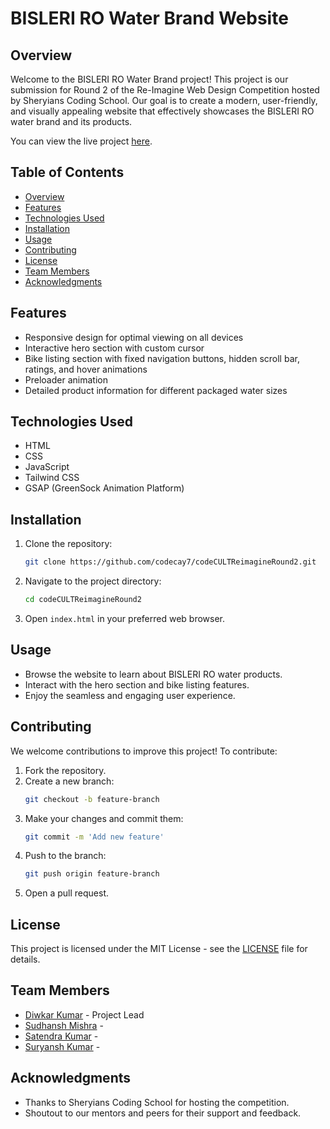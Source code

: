 # BISLERI RO Water Brand Website

## Overview
Welcome to the BISLERI RO Water Brand project! This project is our submission for Round 2 of the Re-Imagine Web Design Competition hosted by Sheryians Coding School. Our goal is to create a modern, user-friendly, and visually appealing website that effectively showcases the BISLERI RO water brand and its products.

You can view the live project [here](https://code-cult-reimagine-round2.vercel.app/).

## Table of Contents
- [Overview](#overview)
- [Features](#features)
- [Technologies Used](#technologies-used)
- [Installation](#installation)
- [Usage](#usage)
- [Contributing](#contributing)
- [License](#license)
- [Team Members](#team-members)
- [Acknowledgments](#acknowledgments)

## Features
- Responsive design for optimal viewing on all devices
- Interactive hero section with custom cursor
- Bike listing section with fixed navigation buttons, hidden scroll bar, ratings, and hover animations
- Preloader animation
- Detailed product information for different packaged water sizes

## Technologies Used
- HTML
- CSS
- JavaScript
- Tailwind CSS
- GSAP (GreenSock Animation Platform)


## Installation
1. Clone the repository:
    ```bash
    git clone https://github.com/codecay7/codeCULTReimagineRound2.git
    ```
2. Navigate to the project directory:
    ```bash
    cd codeCULTReimagineRound2
    ```
3. Open `index.html` in your preferred web browser.

## Usage
- Browse the website to learn about BISLERI RO water products.
- Interact with the hero section and bike listing features.
- Enjoy the seamless and engaging user experience.

## Contributing
We welcome contributions to improve this project! To contribute:
1. Fork the repository.
2. Create a new branch:
    ```bash
    git checkout -b feature-branch
    ```
3. Make your changes and commit them:
    ```bash
    git commit -m 'Add new feature'
    ```
4. Push to the branch:
    ```bash
    git push origin feature-branch
    ```
5. Open a pull request.

## License
This project is licensed under the MIT License - see the [LICENSE](LICENSE) file for details.

## Team Members
- [Diwkar Kumar](https://github.com/codecay7) - Project Lead
- [Sudhansh Mishra](https://github.com/codecay7) - 
- [Satendra Kumar](https://github.com/codecay7) - 
- [Suryansh Kumar](https://github.com/codecay7) - 

## Acknowledgments
- Thanks to Sheryians Coding School for hosting the competition.
- Shoutout to our mentors and peers for their support and feedback.
